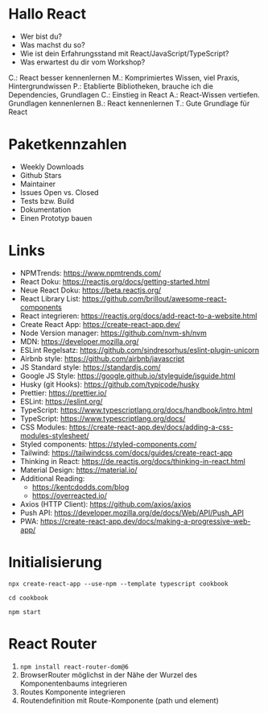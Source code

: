 # Hallo React

- Wer bist du?
- Was machst du so?
- Wie ist dein Erfahrungsstand mit React/JavaScript/TypeScript?
- Was erwartest du dir vom Workshop?

C.: React besser kennenlernen
M.: Komprimiertes Wissen, viel Praxis, Hintergrundwissen
P.: Etablierte Bibliotheken, brauche ich die Dependencies, Grundlagen
C.: Einstieg in React
A.: React-Wissen vertiefen. Grundlagen kennenlernen
B.: React kennenlernen
T.: Gute Grundlage für React

# Paketkennzahlen

- Weekly Downloads
- Github Stars
- Maintainer
- Issues Open vs. Closed
- Tests bzw. Build
- Dokumentation
- Einen Prototyp bauen

# Links

- NPMTrends: https://www.npmtrends.com/
- React Doku: https://reactjs.org/docs/getting-started.html
- Neue React Doku: https://beta.reactjs.org/
- React Library List: https://github.com/brillout/awesome-react-components
- React integrieren: https://reactjs.org/docs/add-react-to-a-website.html
- Create React App: https://create-react-app.dev/
- Node Version manager: https://github.com/nvm-sh/nvm
- MDN: https://developer.mozilla.org/
- ESLint Regelsatz: https://github.com/sindresorhus/eslint-plugin-unicorn
- Airbnb style: https://github.com/airbnb/javascript
- JS Standard style: https://standardjs.com/
- Google JS Style: https://google.github.io/styleguide/jsguide.html
- Husky (git Hooks): https://github.com/typicode/husky
- Prettier: https://prettier.io/
- ESLint: https://eslint.org/
- TypeScript: https://www.typescriptlang.org/docs/handbook/intro.html
- TypeScript: https://www.typescriptlang.org/docs/
- CSS Modules: https://create-react-app.dev/docs/adding-a-css-modules-stylesheet/
- Styled components: https://styled-components.com/
- Tailwind: https://tailwindcss.com/docs/guides/create-react-app
- Thinking in React: https://de.reactjs.org/docs/thinking-in-react.html
- Material Design: https://material.io/
- Additional Reading:
  - https://kentcdodds.com/blog
  - https://overreacted.io/
- Axios (HTTP Client): https://github.com/axios/axios
- Push API: https://developer.mozilla.org/de/docs/Web/API/Push_API
- PWA: https://create-react-app.dev/docs/making-a-progressive-web-app/

# Initialisierung

`npx create-react-app --use-npm --template typescript cookbook`

`cd cookbook`

`npm start`

# React Router

1. `npm install react-router-dom@6`
2. BrowserRouter möglichst in der Nähe der Wurzel des Komponentenbaums integrieren
3. Routes Komponente integrieren
4. Routendefinition mit Route-Komponente (path und element)
